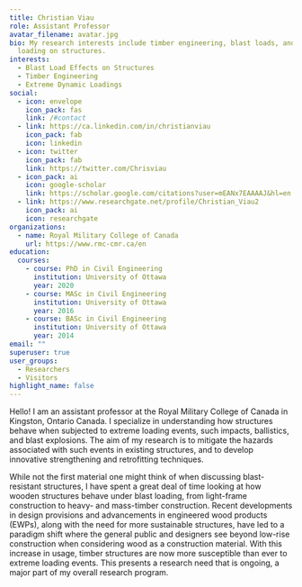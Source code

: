 ```yaml
---
title: Christian Viau
role: Assistant Professor
avatar_filename: avatar.jpg
bio: My research interests include timber engineering, blast loads, and extreme
  loading on structures.
interests:
  - Blast Load Effects on Structures
  - Timber Engineering
  - Extreme Dynamic Loadings
social:
  - icon: envelope
    icon_pack: fas
    link: /#contact
  - link: https://ca.linkedin.com/in/christianviau
    icon_pack: fab
    icon: linkedin
  - icon: twitter
    icon_pack: fab
    link: https://twitter.com/Chrisviau
  - icon_pack: ai
    icon: google-scholar
    link: https://scholar.google.com/citations?user=mEANx7EAAAAJ&hl=en
  - link: https://www.researchgate.net/profile/Christian_Viau2
    icon_pack: ai
    icon: researchgate
organizations:
  - name: Royal Military College of Canada
    url: https://www.rmc-cmr.ca/en
education:
  courses:
    - course: PhD in Civil Engineering
      institution: University of Ottawa
      year: 2020
    - course: MASc in Civil Engineering
      institution: University of Ottawa
      year: 2016
    - course: BASc in Civil Engineering
      institution: University of Ottawa
      year: 2014
email: ""
superuser: true
user_groups:
  - Researchers
  - Visitors
highlight_name: false
---
```

Hello! I am an assistant professor at the Royal Military College of Canada in Kingston, Ontario Canada. I specialize in understanding how structures behave when subjected to extreme loading events, such impacts, ballistics, and blast explosions. The aim of my research is to mitigate the hazards associated with such events in existing structures, and to develop innovative strengthening and retrofitting techniques.

While not the first material one might think of when discussing blast-resistant structures, I have spent a great deal of time looking at how wooden structures behave under blast loading, from light-frame construction to heavy- and mass-timber construction. Recent developments in design provisions and advancements in engineered wood products (EWPs), along with the need for more sustainable structures, have led to a paradigm shift where the general public and designers see beyond low-rise construction when considering wood as a construction material. With this increase in usage, timber structures are now more susceptible than ever to extreme loading events. This presents a research need that is ongoing, a major part of my overall research program.
